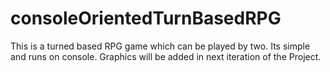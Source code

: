# consoleOrientedTurnBasedRPG
This is a turned based RPG game which can be played by two. Its simple and runs on console. Graphics will be added in next iteration of the Project.
